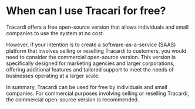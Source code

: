 # When can I use Tracari for free?

Tracardi offers a free open-source version that allows individuals and small companies to use the system at no cost.

However, if your intention is to create a software-as-a-service (SAAS) platform that involves selling or reselling
Tracardi to customers, you would need to consider the commercial open-source version. This version is specifically
designed for marketing agencies and larger corporations, offering additional features and tailored support to meet the
needs of businesses operating at a larger scale.

In summary, Tracardi can be used for free by individuals and small companies. For commercial purposes involving selling
or reselling Tracardi, the commercial open-source version is recommended.
